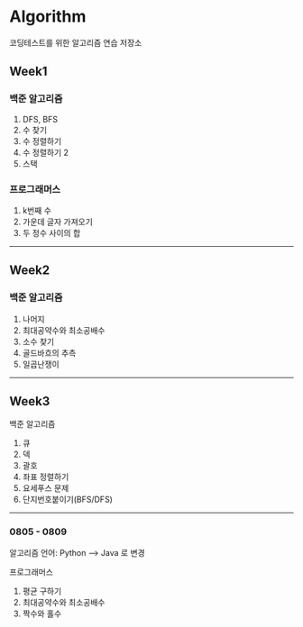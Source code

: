 # Algorithm
코딩테스트를 위한 알고리즘 연습 저장소

## Week1

### 백준 알고리즘 

  1. DFS, BFS
  2. 수 찾기
  3. 수 정렬하기
  4. 수 정렬하기 2
  5. 스택

### 프로그래머스 

  1. k번째 수
  2. 가운데 글자 가져오기
  3. 두 정수 사이의 합

***

## Week2

### 백준 알고리즘 

  1. 나머지
  2. 최대공약수와 최소공배수
  3. 소수 찾기
  4. 골드바흐의 추측
  5. 일곱난쟁이

***

## Week3

백준 알고리즘

1. 큐
2. 덱
3. 괄호
4. 좌표 정렬하기
5. 요세푸스 문제
6. 단지번호붙이기(BFS/DFS)

***

### 0805 - 0809

알고리즘 언어: Python --> Java 로 변경

프로그래머스

1. 평균 구하기
2. 최대공약수와 최소공배수
3. 짝수와 홀수